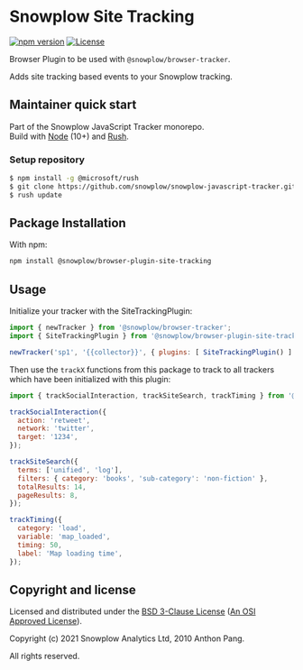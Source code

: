# Snowplow Site Tracking

[![npm version][npm-image]][npm-url]
[![License][license-image]](LICENSE)

Browser Plugin to be used with `@snowplow/browser-tracker`.

Adds site tracking based events to your Snowplow tracking.

## Maintainer quick start

Part of the Snowplow JavaScript Tracker monorepo.  
Build with [Node](https://nodejs.org/en/) (10+) and [Rush](https://rushjs.io/).

### Setup repository

```bash
$ npm install -g @microsoft/rush 
$ git clone https://github.com/snowplow/snowplow-javascript-tracker.git
$ rush update
```

## Package Installation

With npm:

```bash
npm install @snowplow/browser-plugin-site-tracking
```

## Usage

Initialize your tracker with the SiteTrackingPlugin:

```js
import { newTracker } from '@snowplow/browser-tracker';
import { SiteTrackingPlugin } from '@snowplow/browser-plugin-site-tracking';

newTracker('sp1', '{{collector}}', { plugins: [ SiteTrackingPlugin() ] }); // Also stores reference at module level
```

Then use the `trackX` functions from this package to track to all trackers which have been initialized with this plugin:

```js
import { trackSocialInteraction, trackSiteSearch, trackTiming } from '@snowplow/browser-plugin-site-tracking';

trackSocialInteraction({
  action: 'retweet',
  network: 'twitter',
  target: '1234',
});

trackSiteSearch({
  terms: ['unified', 'log'],
  filters: { category: 'books', 'sub-category': 'non-fiction' },
  totalResults: 14,
  pageResults: 8,
});

trackTiming({
  category: 'load',
  variable: 'map_loaded',
  timing: 50,
  label: 'Map loading time',
});
```

## Copyright and license

Licensed and distributed under the [BSD 3-Clause License](LICENSE) ([An OSI Approved License][osi]).

Copyright (c) 2021 Snowplow Analytics Ltd, 2010 Anthon Pang.

All rights reserved.

[npm-url]: https://www.npmjs.com/package/@snowplow/browser-plugin-ad-tracking
[npm-image]: https://img.shields.io/npm/v/@snowplow/browser-plugin-ad-tracking
[docs]: https://docs.snowplowanalytics.com/docs/collecting-data/collecting-from-own-applications/javascript-tracker/
[osi]: https://opensource.org/licenses/BSD-3-Clause
[license-image]: https://img.shields.io/npm/l/@snowplow/browser-plugin-ad-tracking
